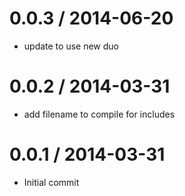 
0.0.3 / 2014-06-20 
==================

 * update to use new duo

0.0.2 / 2014-03-31
==================

 * add filename to compile for includes

0.0.1 / 2014-03-31
==================

 * Initial commit
